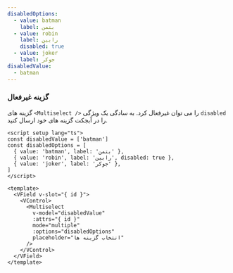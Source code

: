 ```yaml
---
disabledOptions:
  - value: batman
    label: بتمن
  - value: robin
    label: رابین
    disabled: true
  - value: joker
    label: جوکر
disabledValue:
  - batman
---
```


### گزینه غیرفعال

گزینه های `<Multiselect />` را می توان غیرفعال کرد. به سادگی یک ویژگی `disabled` را در آبجکت گزینه های خود ارسال کنید.

<!--code-->

```vue
<script setup lang="ts">
const disabledValue = ['batman']
const disabledOptions = [
  { value: 'batman', label: 'بتمن' },
  { value: 'robin', label: 'رابین', disabled: true },
  { value: 'joker', label: 'جوکر' },
]
</script>

<template>
  <VField v-slot="{ id }">
    <VControl>
      <Multiselect
        v-model="disabledValue"
        :attrs="{ id }"
        mode="multiple"
        :options="disabledOptions"
        placeholder="انتخاب گزینه ها"
      />
    </VControl>
  </VField>
</template>
```

<!--/code-->

<!--example-->

<div class="columns">
  <div class="column is-4">
    <VField v-slot="{ id }">
      <VControl>
        <Multiselect
          :attrs="{ id }"
          v-model="frontmatter.disabledValue"
          mode="multiple"
          :options="frontmatter.disabledOptions"
          placeholder="انتخاب گزینه ها"
        />
      </VControl>
    </VField>
  </div>
  <div class="column is-4">
    <VField v-slot="{ id }" class="is-curved-select">
      <VControl>
        <Multiselect
          :attrs="{ id }"
          v-model="frontmatter.disabledValue"
          mode="multiple"
          :options="frontmatter.disabledOptions"
          placeholder="انتخاب گزینه ها"
        />
      </VControl>
    </VField>
  </div>
  <div class="column is-4">
    <VField v-slot="{ id }" class="is-rounded-select">
      <VControl>
        <Multiselect
          :attrs="{ id }"
          v-model="frontmatter.disabledValue"
          mode="multiple"
          :options="frontmatter.disabledOptions"
          placeholder="انتخاب گزینه ها"
        />
      </VControl>
    </VField>
  </div>
</div>

<!--/example-->
